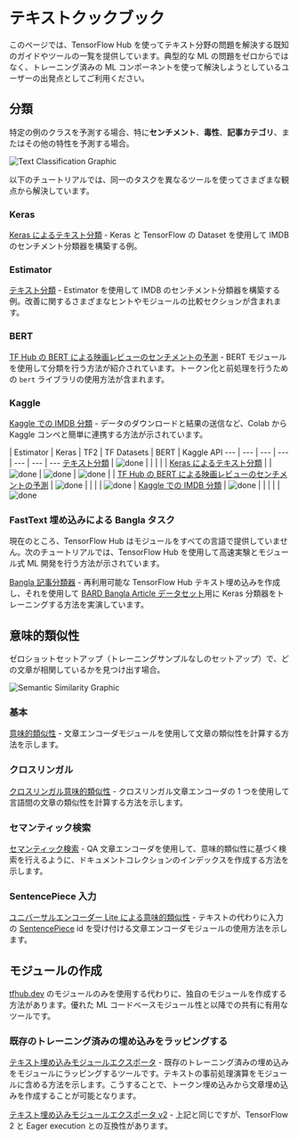 # テキストクックブック

このページでは、TensorFlow Hub を使ってテキスト分野の問題を解決する既知のガイドやツールの一覧を提供しています。典型的な ML の問題をゼロからではなく、トレーニング済みの ML コンポーネントを使って解決しようとしているユーザーの出発点としてご利用ください。

## 分類

特定の例のクラスを予測する場合、特に**センチメント**、**毒性**、**記事カテゴリ**、またはその他の特性を予測する場合。

![Text Classification Graphic](https://www.gstatic.com/aihub/tfhub/universal-sentence-encoder/example-classification.png)

以下のチュートリアルでは、同一のタスクを異なるツールを使ってさまざまな観点から解決しています。

### Keras

[Keras によるテキスト分類](https://www.tensorflow.org/tutorials/keras/text_classification_with_hub) - Keras と TensorFlow の Dataset を使用して IMDB のセンチメント分類器を構築する例。

### Estimator

[テキスト分類](https://github.com/tensorflow/hub/blob/master/docs/tutorials/text_classification_with_tf_hub.ipynb) - Estimator を使用して IMDB のセンチメント分類器を構築する例。改善に関するさまざまなヒントやモジュールの比較セクションが含まれます。

### BERT

[TF Hub の BERT による映画レビューのセンチメントの予測](https://github.com/google-research/bert/blob/master/predicting_movie_reviews_with_bert_on_tf_hub.ipynb) - BERT モジュールを使用して分類を行う方法が紹介されています。トークン化と前処理を行うための `bert` ライブラリの使用方法が含まれます。

### Kaggle

[Kaggle での IMDB 分類](https://github.com/tensorflow/hub/blob/master/examples/colab/text_classification_with_tf_hub_on_kaggle.ipynb) - データのダウンロードと結果の送信など、Colab から Kaggle コンペと簡単に連携する方法が示されています。

 | Estimator | Keras | TF2 | TF Datasets | BERT | Kaggle API
--- | --- | --- | --- | --- | --- | ---
[テキスト分類](https://www.tensorflow.org/hub/tutorials/text_classification_with_tf_hub) | ![done](https://www.gstatic.com/images/icons/material/system_gm/1x/bigtop_done_googblue_18dp.png) |  |  |  |  |
[Keras によるテキスト分類](https://www.tensorflow.org/tutorials/keras/text_classification_with_hub) |  | ![done](https://www.gstatic.com/images/icons/material/system_gm/1x/bigtop_done_googblue_18dp.png) | ![done](https://www.gstatic.com/images/icons/material/system_gm/1x/bigtop_done_googblue_18dp.png) | ![done](https://www.gstatic.com/images/icons/material/system_gm/1x/bigtop_done_googblue_18dp.png) |  |
[TF Hub の BERT による映画レビューのセンチメントの予測](https://github.com/google-research/bert/blob/master/predicting_movie_reviews_with_bert_on_tf_hub.ipynb) | ![done](https://www.gstatic.com/images/icons/material/system_gm/1x/bigtop_done_googblue_18dp.png) |  |  |  | ![done](https://www.gstatic.com/images/icons/material/system_gm/1x/bigtop_done_googblue_18dp.png) |
[Kaggle での IMDB 分類](https://github.com/tensorflow/hub/blob/master/examples/colab/text_classification_with_tf_hub_on_kaggle.ipynb) | ![done](https://www.gstatic.com/images/icons/material/system_gm/1x/bigtop_done_googblue_18dp.png) |  |  |  |  | ![done](https://www.gstatic.com/images/icons/material/system_gm/1x/bigtop_done_googblue_18dp.png)

### FastText 埋め込みによる Bangla タスク

現在のところ、TensorFlow Hub はモジュールをすべての言語で提供していません。次のチュートリアルでは、TensorFlow Hub を使用して高速実験とモジュール式 ML 開発を行う方法が示されています。

[Bangla 記事分類器](https://github.com/tensorflow/hub/blob/master/examples/colab/bangla_article_classifier.ipynb) - 再利用可能な TensorFlow Hub テキスト埋め込みを作成し、それを使用して [BARD Bangla Article データセット](https://github.com/tanvirfahim15/BARD-Bangla-Article-Classifier)用に Keras 分類器をトレーニングする方法を実演しています。

## 意味的類似性

ゼロショットセットアップ（トレーニングサンプルなしのセットアップ）で、どの文章が相関しているかを見つけ出す場合。

![Semantic Similarity Graphic](https://www.gstatic.com/aihub/tfhub/universal-sentence-encoder/example-similarity.png)

### 基本

[意味的類似性](https://github.com/tensorflow/hub/blob/master/examples/colab/semantic_similarity_with_tf_hub_universal_encoder.ipynb) - 文章エンコーダモジュールを使用して文章の類似性を計算する方法を示します。

### クロスリンガル

[クロスリンガル意味的類似性](https://github.com/tensorflow/hub/blob/master/examples/colab/cross_lingual_similarity_with_tf_hub_multilingual_universal_encoder.ipynb) - クロスリンガル文章エンコーダの 1 つを使用して言語間の文章の類似性を計算する方法を示します。

### セマンティック検索

[セマンティック検索](https://github.com/tensorflow/hub/blob/master/examples/colab/retrieval_with_tf_hub_universal_encoder_qa.ipynb) - QA 文章エンコーダを使用して、意味的類似性に基づく検索を行えるように、ドキュメントコレクションのインデックスを作成する方法を示します。

### SentencePiece 入力

[ユニバーサルエンコーダー Lite による意味的類似性](https://github.com/tensorflow/hub/blob/master/examples/colab/semantic_similarity_with_tf_hub_universal_encoder_lite.ipynb) - テキストの代わりに入力の [SentencePiece](https://github.com/google/sentencepiece) id を受け付ける文章エンコーダモジュールの使用方法を示します。

## モジュールの作成

[tfhub.dev](https://tfhub.dev) のモジュールのみを使用する代わりに、独自のモジュールを作成する方法があります。優れた ML コードベースモジュール性と以降での共有に有用なツールです。

### 既存のトレーニング済みの埋め込みをラッピングする

[テキスト埋め込みモジュールエクスポータ](https://github.com/tensorflow/hub/blob/master/examples/text_embeddings/export.py) - 既存のトレーニング済みの埋め込みをモジュールにラッピングするツールです。テキストの事前処理演算をモジュールに含める方法を示します。こうすることで、トークン埋め込みから文章埋め込みを作成することが可能となります。

[テキスト埋め込みモジュールエクスポータ v2](https://github.com/tensorflow/hub/blob/master/examples/text_embeddings_v2/export_v2.py) - 上記と同じですが、TensorFlow 2 と Eager execution との互換性があります。
